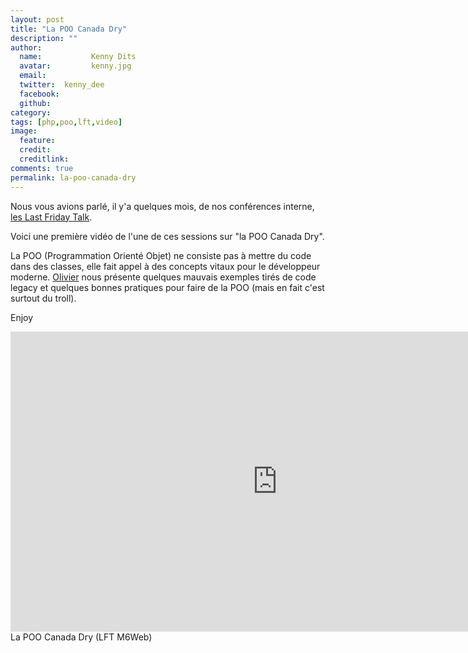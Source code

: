 ```yaml
---
layout: post
title: "La POO Canada Dry"
description: ""
author:
  name:           Kenny Dits
  avatar:         kenny.jpg
  email:          
  twitter:  kenny_dee      
  facebook:       
  github:    
category: 
tags: [php,poo,lft,video]
image:
  feature: 
  credit: 
  creditlink: 
comments: true  
permalink: la-poo-canada-dry
---
```


Nous vous avions parlé, il y'a quelques mois, de nos conférences interne, [les Last Friday Talk](http://tech.m6web.fr/organiser-des-conferences-technique-en-interne).

Voici une première vidéo de l'une de ces sessions sur "la POO Canada Dry".

La POO (Programmation Orienté Objet) ne consiste pas à mettre du code dans des classes, elle fait appel à des concepts vitaux pour le développeur moderne. [Olivier](https://twitter.com/omansour) nous présente quelques mauvais exemples tirés de code legacy et quelques bonnes pratiques pour faire de la POO (mais en fait c'est surtout du troll).

Enjoy



<iframe allowfullscreen="" frameborder="0" height="480" src="http://www.youtube.com/embed/vS2hk4MfOds?wmode=transparent&feature=oembed" width="854"></iframe>
La POO Canada Dry (LFT M6Web)


